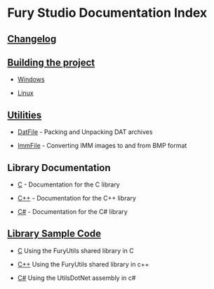 # Fury Studio Documentation Index

## [Changelog](changelog.md)

## [Building the project](build/index.md)

- [Windows](build/windows.md)

- [Linux](build/linux.md)

## [Utilities](utilities/index.md)

- [DatFile](utilities/datfile.md) - Packing and Unpacking DAT archives

- [ImmFile](utilities/immfile.md) - Converting IMM images to and from BMP format

## Library Documentation

- [C](lib/c/index.md) - Documentation for the C library

- [C++](lib/cpp/index.md) - Documentation for the C++ library

- [C#](lib/cs/index.md) - Documentation for the C# library

## [Library Sample Code](samples/index.md)

- [C](samples/c_samples.md) Using the FuryUtils shared library in C

- [C++](samples/cpp_samples.md) Using the FuryUtils shared library in c++

- [C#](samples/cs_samples.md) Using the UtilsDotNet assembly in c#
